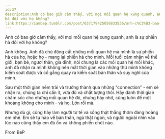 ```yaml
---
id:37
description:Anh có bao giờ cảm thấy, với mọi mối quan hệ xung quanh, anh là sự phiền
hà đối với họ không?
link:https://iambep.tumblr.com/post/637179425056833536/anh-c%C3%B3-bao-gi%E1%BB%9D-c%E1%BA%A3m-th%E1%BA%A5y-v%E1%BB%9Bi-m%E1%BB%8Di-m%E1%BB%91i-quan-h%E1%BB%87-xung
---
```


Anh có bao giờ cảm thấy, với mọi mối quan hệ xung quanh, anh là sự phiền
hà đối với họ không?

Anh không. Anh đã chủ động cắt những mối quan hệ mà mình là sự phiền hà
của họ, hoặc họ - mang lại phiền hà cho mình. Mỗi tuổi cảm nhận về thế giới,
bạn bè, người thân, gia đình, nói chung là các mối quan hệ mỗi khác, anh
đã nhận ra mình không nên mất thời gian vào những thứ mình không kiểm soát
được và cố gắng quay ra kiểm soát bản thân và suy nghĩ của mình.

Sau một thời gian nếm trải và trưởng thành qua những "connection" - em sẽ
nhận ra, chúng ta chỉ cần ít, vừa đủ và chất lượng thôi. Hãy dành thời gian
chăm sóc cho những mối quan hệ đó, nhưng hãy nhớ, cũng luôn để một khoảng
không cho mình - và họ. Lớn rồi mà.

Nhưng dù gì, cũng hãy làm người tử tế và sống thật thẳng thớm đàng hoàng
em nhé. Em sẽ tự hào về bản thân, ngủ thật ngon, và người ngoài nhìn vào
lúc nào cũng thấy em đủ ổn và không phiền chút nào.

From BeP